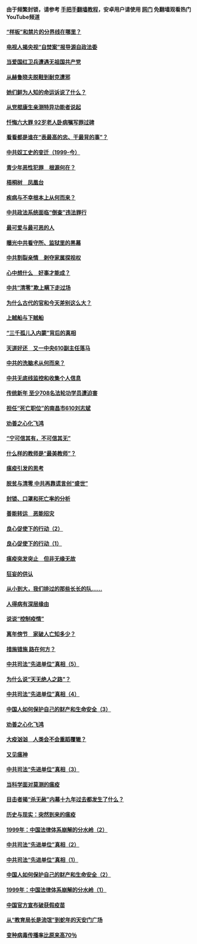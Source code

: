 #### 由于频繁封锁，请参考 [手把手翻墙教程](https://github.com/gfw-breaker/guides/wiki/)，安卓用户请使用 [网门](https://github.com/gfw-breaker/nogfw/blob/master/dl.md?t=04061401) 免翻墙观看热门YouTube频道 

#### [“样板”和禁片的分界线在哪里？](../pages/19/422704.md?t=04061401) 

#### [电视人揭央视“自焚案”报导源自政法委](../pages/19/422770.md?t=04061401) 

#### [当爱国红卫兵遭遇无祖国共产党](../pages/19/422848.md?t=04061401) 

#### [从赫鲁晓夫脱鞋到耐克遭邪](../pages/19/422826.md?t=04061401) 

#### [她们鲜为人知的命运诉说了什么？](../pages/19/422754.md?t=04061401) 

#### [从党棍康生亲测特异功能者说起](../pages/19/422657.md?t=04061401) 

#### [忏悔六大罪 92岁老人卧病嘱写罪过碑](../pages/19/422750.md?t=04061401) 

#### [看看都是谁在“表最高的忠、干最背的事”？](../pages/19/422703.md?t=04061401) 

#### [中共奴工史的变迁（1999-今）](../pages/19/422656.md?t=04061401) 

#### [青少年恶性犯罪　根源何在？](../pages/19/422449.md?t=04061401) 

#### [梧桐树　凤凰台](../pages/19/422442.md?t=04061401) 

#### [疾病与不幸根本上从何而来？](../pages/19/422438.md?t=04061401) 

#### [中共政法系统面临“倒查”违法罪行](../pages/19/422497.md?t=04061401) 

#### [最可爱与最可恶的人](../pages/19/422448.md?t=04061401) 

#### [曝光中共看守所、监狱里的黑幕](../pages/19/422390.md?t=04061401) 

#### [中共割裂亲情　剥夺家属探视权](../pages/19/422364.md?t=04061401) 

#### [心中想什么　好事才能成？](../pages/19/422318.md?t=04061401) 

#### [中共“清零”欺上瞒下走过场](../pages/19/422306.md?t=04061401) 

#### [为什么古代的官和今天差别这么大？](../pages/19/422228.md?t=04061401) 

#### [上贼船与下贼船](../pages/19/422276.md?t=04061401) 

#### [“三千孤儿入内蒙”背后的真相](../pages/19/422229.md?t=04061401) 

#### [天道好还　又一中央610副主任落马](../pages/19/422155.md?t=04061401) 

#### [中共的洗脑术从何而来？](../pages/19/422154.md?t=04061401) 

#### [中共无底线监控和收集个人信息](../pages/19/422039.md?t=04061401) 

#### [传统新年 至少708名法轮功学员遭迫害](../pages/19/421946.md?t=04061401) 

#### [担任“死亡职位”的南昌市610刘志斌](../pages/19/421957.md?t=04061401) 

#### [劝善之心化飞鸿](../pages/19/421164.md?t=04061401) 

#### [“宁可信其有，不可信其无”](../pages/19/421691.md?t=04061401) 

#### [什么样的教师是“最美教师”？](../pages/19/421755.md?t=04061401) 

#### [瘟疫引发的思考](../pages/19/421594.md?t=04061401) 

#### [脱贫与清零 中共再靠谎言创“盛世”](../pages/19/421590.md?t=04061401) 

#### [封锁、口罩和死亡率的分析](../pages/19/421495.md?t=04061401) 

#### [善能转运　恶能招灾](../pages/19/421334.md?t=04061401) 

#### [良心促使下的行动（2）](../pages/19/421361.md?t=04061401) 

#### [良心促使下的行动（1）](../pages/19/421302.md?t=04061401) 

#### [瘟疫突发突止　但非无缘无故](../pages/19/421281.md?t=04061401) 

#### [狂妄的供认](../pages/19/421199.md?t=04061401) 

#### [从小到大，我们排过的那些长长的队……](../pages/19/421243.md?t=04061401) 

#### [人得病有深层缘由](../pages/19/420864.md?t=04061401) 

#### [说说“控制疫情”](../pages/19/420831.md?t=04061401) 

#### [离年傍节　家破人亡知多少？](../pages/19/420563.md?t=04061401) 

#### [措施错施  路在何方？](../pages/19/420076.md?t=04061401) 

#### [中共司法“先进单位”真相（5）](../pages/19/419453.md?t=04061401) 

#### [为什么说“天无绝人之路”？](../pages/19/419618.md?t=04061401) 

#### [中共司法“先进单位”真相（4）](../pages/19/419452.md?t=04061401) 

#### [中国人如何保护自己的财产和生命安全（3）](../pages/19/419405.md?t=04061401) 

#### [劝善之心化飞鸿](../pages/19/418758.md?t=04061401) 

#### [大疫汹汹　人类会不会重蹈覆辙？](../pages/19/419691.md?t=04061401) 

#### [又见瘟神](../pages/19/419225.md?t=04061401) 

#### [中共司法“先进单位”真相（3）](../pages/19/419451.md?t=04061401) 

#### [当科学面对莫测的瘟疫](../pages/19/419625.md?t=04061401) 

#### [目击者揭“杀无赦”内幕十九年过去都发生了什么？](../pages/19/419617.md?t=04061401) 

#### [历史与现实：突然到来的瘟疫](../pages/19/419619.md?t=04061401) 

#### [1999年：中国法律体系崩解的分水岭（2）](../pages/19/419455.md?t=04061401) 

#### [中共司法“先进单位”真相（2）](../pages/19/419450.md?t=04061401) 

#### [中共司法“先进单位”真相（1）](../pages/19/419449.md?t=04061401) 

#### [中国人如何保护自己的财产和生命安全（2）](../pages/19/419404.md?t=04061401) 

#### [1999年：中国法律体系崩解的分水岭（1）](../pages/19/419454.md?t=04061401) 

#### [中国官方宣布破获假疫苗](../pages/19/419504.md?t=04061401) 

#### [从“教育局长是流氓”到蛇年的天安门广场](../pages/19/419470.md?t=04061401) 

#### [变种病毒传播率比原来高70％](../pages/19/419456.md?t=04061401) 

